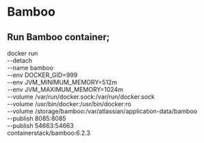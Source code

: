 # Bamboo


## Run Bamboo container;
docker run \
  --detach \
  --name bamboo \
  --env DOCKER_GID=999 \
  --env JVM_MINIMUM_MEMORY=512m \
  --env JVM_MAXIMUM_MEMORY=1024m \
  --volume /var/run/docker.sock:/var/run/docker.sock \
  --volume /usr/bin/docker:/usr/bin/docker:ro \
  --volume /storage/bamboo:/var/atlassian/application-data/bamboo \
  --publish 8085:8085 \
  --publish 54663:54663 \
  containerstack/bamboo:6.2.3
